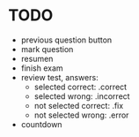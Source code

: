 # TODO

- previous question button
- mark question
- resumen
- finish exam
- review test, answers:
  - selected correct: .correct
  - selected wrong: .incorrect
  - not selected correct: .fix
  - not selected wrong: .error
- countdown